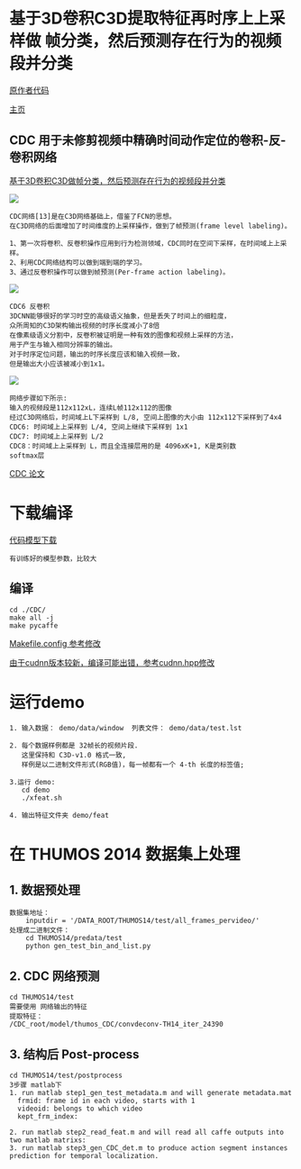 # 基于3D卷积C3D提取特征再时序上上采样做 帧分类，然后预测存在行为的视频段并分类
[原作者代码](https://bitbucket.org/columbiadvmm/cdc/src)

[主页](http://www.ee.columbia.edu/ln/dvmm/researchProjects/cdc/cdc.html)

## CDC 用于未修剪视频中精确时间动作定位的卷积-反-卷积网络
[基于3D卷积C3D做帧分类，然后预测存在行为的视频段并分类](http://www.columbia.edu/~zs2262/files/research/cvpr17_CDC_zheng_slides.pdf)

![](https://img-blog.csdn.net/20180308102108902?watermark/2/text/aHR0cDovL2Jsb2cuY3Nkbi5uZXQvbmNsZ3NqMTAyOA==/font/5a6L5L2T/fontsize/400/fill/I0JBQkFCMA==/dissolve/70)


    CDC网络[13]是在C3D网络基础上，借鉴了FCN的思想。
    在C3D网络的后面增加了时间维度的上采样操作，做到了帧预测(frame level labeling)。
    
    1、第一次将卷积、反卷积操作应用到行为检测领域，CDC同时在空间下采样，在时间域上上采样。
    2、利用CDC网络结构可以做到端到端的学习。
    3、通过反卷积操作可以做到帧预测(Per-frame action labeling)。
![](https://img-blog.csdn.net/20180309224720118)

    CDC6 反卷积   
    3DCNN能够很好的学习时空的高级语义抽象，但是丢失了时间上的细粒度，
    众所周知的C3D架构输出视频的时序长度减小了8倍
    在像素级语义分割中，反卷积被证明是一种有效的图像和视频上采样的方法，
    用于产生与输入相同分辨率的输出。
    对于时序定位问题，输出的时序长度应该和输入视频一致，
    但是输出大小应该被减小到1x1。
![](https://img-blog.csdn.net/20180122152736012)
   
    网络步骤如下所示:
    输入的视频段是112x112xL，连续L帧112x112的图像
    经过C3D网络后，时间域上L下采样到 L/8, 空间上图像的大小由 112x112下采样到了4x4
    CDC6: 时间域上上采样到 L/4, 空间上继续下采样到 1x1
    CDC7: 时间域上上采样到 L/2
    CDC8：时间域上上采样到 L，而且全连接层用的是 4096xK+1, K是类别数
    softmax层
[ CDC 论文](http://dvmmweb.cs.columbia.edu/files/CVPR17_Zheng_CDC.pdf)

# 下载编译

[代码模型下载](https://bitbucket.org/columbiadvmm/cdc/downloads/)

    有训练好的模型参数，比较大
    
## 编译 
    cd ./CDC/
    make all -j
    make pycaffe
    
[Makefile.config 参考修改](https://github.com/Ewenwan/MVision/blob/master/darknect/caffe/caffe_src_change/Makefile.config)

[由于cudnn版本较新，编译可能出错，参考cudnn.hpp修改](https://github.com/Ewenwan/MVision/blob/master/darknect/caffe/caffe_src_change/cudnn.hpp)

# 运行demo
    1. 输入数据： demo/data/window  列表文件： demo/data/test.lst

    2. 每个数据样例都是 32帧长的视频片段. 
       这里保持和 C3D-v1.0 格式一致, 
       样例是以二进制文件形式(RGB值)，每一帧都有一个 4-th 长度的标签值;

    3.运行 demo: 
       cd demo
       ./xfeat.sh

    4. 输出特征文件夹 demo/feat

#  在 THUMOS 2014 数据集上处理

## 1. 数据预处理
    数据集地址：
        inputdir = '/DATA_ROOT/THUMOS14/test/all_frames_pervideo/'
    处理成二进制文件： 
        cd THUMOS14/predata/test 
        python gen_test_bin_and_list.py
## 2. CDC 网络预测
    cd THUMOS14/test
    需要使用 网络输出的特征
    提取特征：
    /CDC_root/model/thumos_CDC/convdeconv-TH14_iter_24390
## 3. 结构后 Post-process 
    cd THUMOS14/test/postprocess
    3步骤 matlab下
    1. run matlab step1_gen_test_metadata.m and will generate metadata.mat
      frmid: frame id in each video, starts with 1
      videoid: belongs to which video
      kept_frm_index: 
    
    2. run matlab step2_read_feat.m and will read all caffe outputs into two matlab matrixs:
    3. run matlab step3_gen_CDC_det.m to produce action segment instances prediction for temporal localization.
    
    





